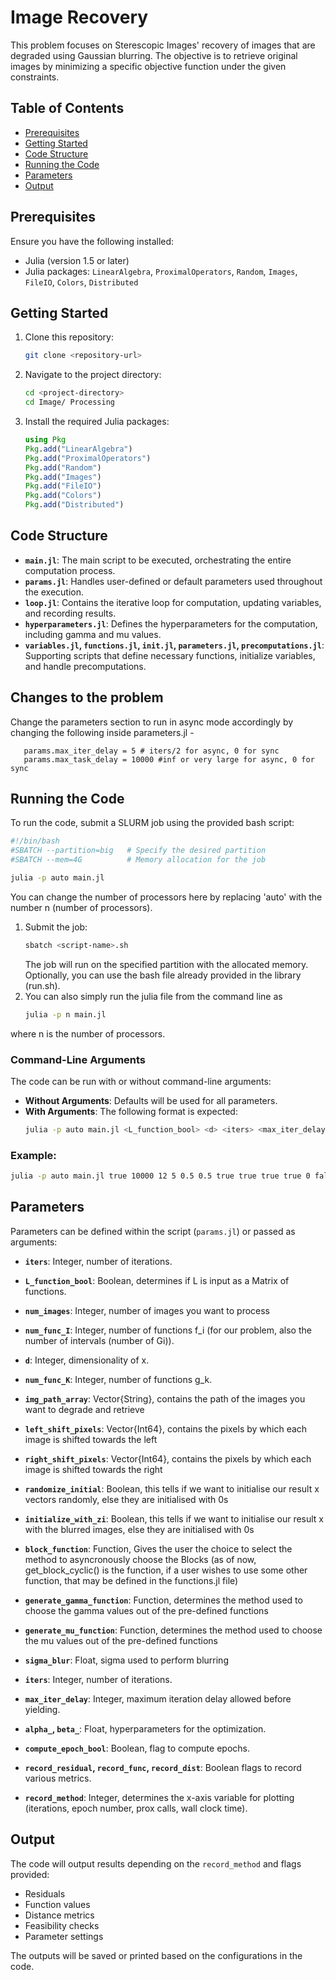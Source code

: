 # Image Recovery

This problem focuses on Sterescopic Images' recovery of images that are degraded using Gaussian blurring. The objective is to retrieve original images by minimizing a specific objective function under the given constraints.

## Table of Contents
- [Prerequisites](#prerequisites)
- [Getting Started](#getting-started)
- [Code Structure](#code-structure)
- [Running the Code](#running-the-code)
- [Parameters](#parameters)
- [Output](#output)

## Prerequisites

Ensure you have the following installed:
- Julia (version 1.5 or later)
- Julia packages: `LinearAlgebra`, `ProximalOperators`, `Random`, `Images`, `FileIO`, `Colors`, `Distributed`

## Getting Started

1. Clone this repository:
   ```bash
   git clone <repository-url>
   ```
2. Navigate to the project directory:
   ```bash
   cd <project-directory>
   cd Image/ Processing
   ```
3. Install the required Julia packages:
   ```julia
   using Pkg
   Pkg.add("LinearAlgebra")
   Pkg.add("ProximalOperators")
   Pkg.add("Random")
   Pkg.add("Images")
   Pkg.add("FileIO")
   Pkg.add("Colors")
   Pkg.add("Distributed")
   ```

## Code Structure

- **`main.jl`**: The main script to be executed, orchestrating the entire computation process.
- **`params.jl`**: Handles user-defined or default parameters used throughout the execution.
- **`loop.jl`**: Contains the iterative loop for computation, updating variables, and recording results.
- **`hyperparameters.jl`**: Defines the hyperparameters for the computation, including gamma and mu values.
- **`variables.jl`, `functions.jl`, `init.jl`, `parameters.jl`, `precomputations.jl`**: Supporting scripts that define necessary functions, initialize variables, and handle precomputations.

## Changes to the problem

Change the parameters section to run in async mode accordingly by changing the following inside parameters.jl - 
```
   params.max_iter_delay = 5 # iters/2 for async, 0 for sync
   params.max_task_delay = 10000 #inf or very large for async, 0 for sync
```

## Running the Code

To run the code, submit a SLURM job using the provided bash script:

```bash
#!/bin/bash
#SBATCH --partition=big   # Specify the desired partition
#SBATCH --mem=4G          # Memory allocation for the job

julia -p auto main.jl
```
You can change the number of processors here by replacing 'auto' with the number n (number of processors).

1. Submit the job:
   ```bash
   sbatch <script-name>.sh
   ```
   The job will run on the specified partition with the allocated memory.
   Optionally, you can use the bash file already provided in the library (run.sh).
2. You can also simply run the julia file from the command line as
   ```bash
   julia -p n main.jl
   ```
where n is the number of processors.

### Command-Line Arguments

The code can be run with or without command-line arguments:

- **Without Arguments**: Defaults will be used for all parameters.
- **With Arguments**: The following format is expected:
  ```bash
  julia -p auto main.jl <L_function_bool> <d> <iters> <max_iter_delay> <alpha_> <beta_> <compute_epoch_bool> <record_residual> <record_func> <record_dist> <record_method> <randomize_initial> <initialize_with_zi> <block_function> <generate_gamma_function> <generate_mu_function> <num_images> <img_path_1> ... <img_path_n> <left_shift_pixel_1> ... <left_shift_pixel_n1> <right_shift_pixel_1> .. <right_shift_pixel_n1> <sigma_blur>
  ```

### Example:
```bash
julia -p auto main.jl true 10000 12 5 0.5 0.5 true true true true 0 false true 1 1 1 4 "img1.jpeg" "img2.jpeg" "img3.jpeg" "img4.jpeg" 8 12 15 8 12 15 500.0
```

## Parameters

Parameters can be defined within the script (`params.jl`) or passed as arguments:

- **`iters`**: Integer, number of iterations.

- **`L_function_bool`**: Boolean, determines if L is input as a Matrix of functions.
- **`num_images`**: Integer, number of images you want to process
- **`num_func_I`**: Integer, number of functions f_i (for our problem, also the number of intervals (number of Gi)).
- **`d`**: Integer, dimensionality of x.
- **`num_func_K`**: Integer, number of functions g_k.
- **`img_path_array`**: Vector{String}, contains the path of the images you want to degrade and retrieve
- **`left_shift_pixels`**: Vector{Int64}, contains the pixels by which each image is shifted towards the left
- **`right_shift_pixels`**: Vector{Int64}, contains the pixels by which each image is shifted towards the right
- **`randomize_initial`**: Boolean, this tells if we want to initialise our result x vectors randomly, else they are initialised with 0s
- **`initialize_with_zi`**: Boolean, this tells if we want to initialise our result x with the blurred images, else they are initialised with 0s
- **`block_function`**: Function, Gives the user the choice to select the method to asyncronously choose the Blocks (as of now, get_block_cyclic() is the function, if a user wishes to use some other function, that may be defined in the functions.jl file)
- **`generate_gamma_function`**: Function, determines the method used to choose the gamma values out of the pre-defined functions
- **`generate_mu_function`**: Function, determines the method used to choose the mu values out of the pre-defined functions
- **`sigma_blur`**: Float, sigma used to perform blurring
- **`iters`**: Integer, number of iterations.
- **`max_iter_delay`**: Integer, maximum iteration delay allowed before yielding.
- **`alpha_`, `beta_`**: Float, hyperparameters for the optimization.
- **`compute_epoch_bool`**: Boolean, flag to compute epochs.
- **`record_residual`, `record_func`, `record_dist`**: Boolean flags to record various metrics.
- **`record_method`**: Integer, determines the x-axis variable for plotting (iterations, epoch number, prox calls, wall clock time).

## Output

The code will output results depending on the `record_method` and flags provided:
- Residuals
- Function values
- Distance metrics
- Feasibility checks
- Parameter settings

The outputs will be saved or printed based on the configurations in the code.
